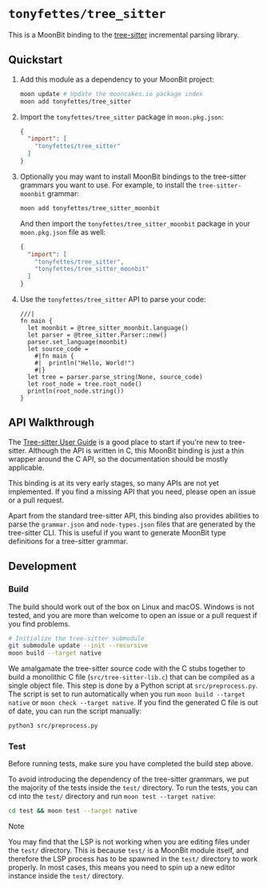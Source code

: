 # `tonyfettes/tree_sitter`

This is a MoonBit binding to the
[tree-sitter](https://tree-sitter.github.io/tree-sitter/index.html) incremental
parsing library.

## Quickstart

1. Add this module as a dependency to your MoonBit project:

   ```bash
   moon update # Update the mooncakes.io package index
   moon add tonyfettes/tree_sitter
   ```

2. Import the `tonyfettes/tree_sitter` package in `moon.pkg.json`:

   ```json
   {
     "import": [
       "tonyfettes/tree_sitter"
     ]
   }
   ```

3. Optionally you may want to install MoonBit bindings to the tree-sitter
   grammars you want to use. For example, to install the `tree-sitter-moonbit`
   grammar:

   ```bash
   moon add tonyfettes/tree_sitter_moonbit
   ```

   And then import the `tonyfettes/tree_sitter_moonbit` package in your
   `moon.pkg.json` file as well:

    ```json
    {
      "import": [
        "tonyfettes/tree_sitter",
        "tonyfettes/tree_sitter_moonbit"
      ]
    }
    ```

4. Use the `tonyfettes/tree_sitter` API to parse your code:

   ```moonbit
   ///|
   fn main {
     let moonbit = @tree_sitter_moonbit.language()
     let parser = @tree_sitter.Parser::new()
     parser.set_language(moonbit)
     let source_code =
       #|fn main {
       #|  println("Hello, World!")
       #|}
     let tree = parser.parse_string(None, source_code)
     let root_node = tree.root_node()
     println(root_node.string())
   }
   ```

## API Walkthrough

The [Tree-sitter User Guide](https://tree-sitter.github.io/tree-sitter/) is a
good place to start if you're new to tree-sitter. Although the API is written in
C, this MoonBit binding is just a thin wrapper around the C API, so the
documentation should be mostly applicable.

This binding is at its very early stages, so many APIs are not yet implemented.
If you find a missing API that you need, please open an issue or a pull request.

Apart from the standard tree-sitter API, this binding also provides
abilities to parse the `grammar.json` and `node-types.json` files that are
generated by the tree-sitter CLI. This is useful if you want to generate
MoonBit type definitions for a tree-sitter grammar.

## Development

### Build

The build should work out of the box on Linux and macOS. Windows is not tested,
and you are more than welcome to open an issue or a pull request if you find
problems.

```bash
# Initialize the tree-sitter submodule
git submodule update --init --recursive
moon build --target native
```

We amalgamate the tree-sitter source code with the C stubs together to build a
monolithic C file (`src/tree-sitter-lib.c`) that can be compiled as a single
object file. This step is done by a Python script at `src/preprocess.py`. The
script is set to run automatically when you run `moon build --target native` or
`moon check --target native`. If you find the generated C file is out of date,
you can run the script manually:

```bash
python3 src/preprocess.py
```

### Test

Before running tests, make sure you have completed the build step above.

To avoid introducing the dependency of the tree-sitter grammars, we put the
majority of the tests inside the `test/` directory. To run the tests, you can
cd into the `test/` directory and run `moon test --target native`:

```bash
cd test && moon test --target native
```

> [!NOTE]
> You may find that the LSP is not working when you are editing files under
> the `test/` directory. This is because `test/` is a MoonBit module itself,
> and therefore the LSP process has to be spawned in the `test/` directory
> to work properly. In most cases, this means you need to spin up a new editor
> instance inside the `test/` directory.
